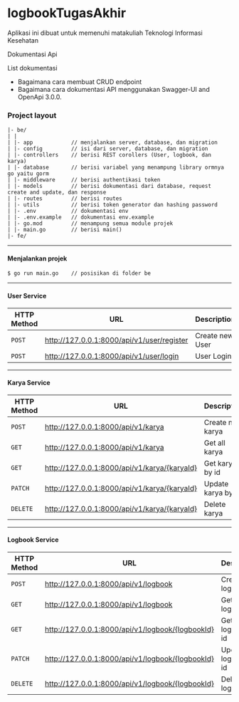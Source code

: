 # logbookTugasAkhir
Aplikasi ini dibuat untuk memenuhi matakuliah Teknologi Informasi Kesehatan


Dokumentasi Api

List dokumentasi
- Bagaimana cara membuat CRUD endpoint
- Bagaimana cara dokumentasi API menggunakan Swagger-UI and OpenApi 3.0.0.


### Project layout
```
|- be/
| |
| |- app            // menjalankan server, database, dan migration
| |- config         // isi dari server, database, dan migration
| |- controllers    // berisi REST corollers (User, logbook, dan karya)
| |- database       // berisi variabel yang menampung library ormnya go yaitu gorm
| |- middleware     // berisi authentikasi token
| |- models         // berisi dokumentasi dari database, request create and update, dan response
| |- routes         // berisi routes
| |- utils          // berisi token generator dan hashing password 
| |- .env           // dokumentasi env
| |- .env.example   // dokumentasi env.example
| |- go.mod         // menampung semua module projek
| |- main.go        // berisi main()
|- fe/
```
---

#### Menjalankan projek
```
$ go run main.go    // posisikan di folder be
```

---
#### User Service

|HTTP Method|URL|Description|
|---|---|---|
|`POST`|http://127.0.0.1:8000/api/v1/user/register | Create new User |
|`POST`|http://127.0.0.1:8000/api/v1/user/login | User Login |
---

#### Karya Service
|HTTP Method|URL|Description|
|---|---|---|
|`POST`|http://127.0.0.1:8000/api/v1/karya | Create new karya |
|`GET`|http://127.0.0.1:8000/api/v1/karya | Get all karya |
|`GET`|http://127.0.0.1:8000/api/v1/karya/{karyaId} | Get karya by id |
|`PATCH`|http://127.0.0.1:8000/api/v1/karya/{karyaId} | Update karya by id |
|`DELETE`|http://127.0.0.1:8000/api/v1/karya/{karyaId} | Delete karya |

---

#### Logbook Service
|HTTP Method|URL|Description|
|---|---|---|
|`POST`|http://127.0.0.1:8000/api/v1/logbook | Create new logbook |
|`GET`|http://127.0.0.1:8000/api/v1/logbook | Get all logbook |
|`GET`|http://127.0.0.1:8000/api/v1/logbook/{logbookId} | Get logbook by id |
|`PATCH`|http://127.0.0.1:8000/api/v1/logbook/{logbookId} | Update logbook by id |
|`DELETE`|http://127.0.0.1:8000/api/v1/logbook/{logbookId} | Delete logbook |
